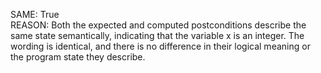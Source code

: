 SAME: True  
REASON: Both the expected and computed postconditions describe the same state semantically, indicating that the variable x is an integer. The wording is identical, and there is no difference in their logical meaning or the program state they describe.